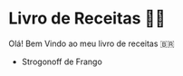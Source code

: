 # Livro de Receitas :man_cook:

Olá! Bem Vindo ao meu livro de receitas :brazil:
- Strogonoff de Frango
